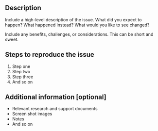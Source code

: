 <!-- Please feel free to remove whatever sections/lines in this aren’t relevant.

Use the title line as the title of your pull request, then delete these lines. 

## Title line template: [Title]: Brief description

UI components: For issues that impact the look, feel, or functionality of the Standards themselves, please open an issue on the web-design-standards repo (https://github.com/18F/web-design-standards/issues/new). 

-->

## Description

Include a high-level description of the issue. What did you expect to happen? What happened instead? What would you like to see changed?

Include any benefits, challenges, or considerations. This can be short and sweet.

## Steps to reproduce the issue

1. Step one
2. Step two
3. Step three
4. And so on

## Additional information [optional]

* Relevant research and support documents
* Screen shot images
* Notes
* And so on
